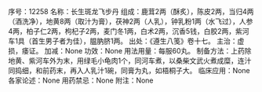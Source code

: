序号：12258
名称：长生斑龙飞步丹
组成：鹿茸2两（酥炙），陈皮2两，当归4两（酒洗净），地黄8两（取汁为膏），茯神2两（人乳），钟乳粉1两（水飞过），人参4两，柏子仁2两，枸杞子2两，麦门冬1两，白术2两，沉香5钱，白胶2两，紫河车1具（首生男子者为佳），腽肭脐1两。
出处：《遵生八笺》卷十七。
主治：虚损，痿证。
加减：None
功效：None
用法用量：每服60丸。
制备方法：上药除地黄、紫河车外为末，用绿毛小龟肉1个，同河车煮，以桑柴文武火煮成糜，连汁同捣细，和前药末，再入人乳汁1碗，同膏为丸，如梧桐子大。
临床应用：None
各家论述：None
用药禁忌：None
附注：None
